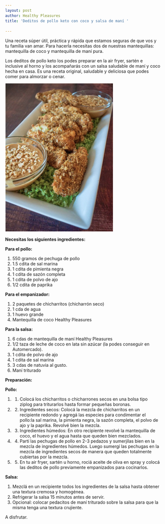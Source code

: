```yaml
---
layout: post
author: Healthy Pleasures
title: 'Deditos de pollo keto con coco y salsa de maní '

---
```

Una receta súper útil, práctica y rápida que estamos seguras de que vos y tu familia van amar. Para hacerla necesitas dos de nuestras mantequillas: mantequilla de coco y mantequilla de maní pura. 

Los deditos de pollo keto los podes preparar en la air fryer, sartén e inclusive al horno y los acompañarás con un salsa saludable de maní y coco hecha en casa. Es una receta original, saludable y deliciosa que podes comer para almorzar o cenar. 

![](/images/pollo-al-coco.png)

**Necesitas los siguientes ingredientes:**

**Para el pollo:**

1. 550 gramos de pechuga de pollo
2. 1.5 cdita de sal marina
3. 1 cdita de pimienta negra
4. 1 cdita de sazón completa
5. 1 cdita de polvo de ajo
6. 1/2 cdita de paprika 

**Para el empanizador:**

1. 2 paquetes de chicharritos (chicharrón seco)
2. 1 cda de agua
3. 1 huevo grande
4. Mantequilla de coco Healthy Pleasures

**Para la salsa:**

1. 6 cdas de mantequilla de maní Healthy Pleasures
2. 1/2 taza de leche de coco en lata sin azúcar (la podes conseguir en Automercado).
3. 1 cdita de polvo de ajo
4. 1 cdita de sal marina
5. 3 cdas de natuvia al gusto. 
6. Maní triturado

**Preparación:**

**Pollo:**

1. 1. Colocá los chicharritos o chicharrones secos en una bolsa tipo ziplog para triturarlos hasta formar pequeñas boronas. 
2. 2. Ingredientes secos: Colocá la mezcla de chicharritos en un recipiente redondo y agregá las especies para condimentar el pollo:la sal marina, la pimienta negra, la sazón completa, el polvo de ajo y la paprika. Revolvé bien la mezcla. 
3. 3. Ingredientes húmedos: En otro recipiente revolvé la mantequilla de coco, el huevo y el agua hasta que queden bien mezclados. 
4. 4. Partí las pechugas de pollo en 2-3 pedazos y sumerjílas bien en la mezcla de ingredientes húmedos. Luego sumergí las pechugas en la mezcla de ingredientes secos de manera que queden totalmente cubiertas por la mezcla. 
5. 5. En tu air fryer, sartén u horno, rociá aceite de oliva en spray y colocá las deditos de pollo previamente empanizados para cocinarlos. 

**Salsa:**

1. Mezclá en un recipiente todos los ingredientes de la salsa hasta obtener una textura cremosa y homogénea. 
2. Refrigerar la salsa 15 minutos antes de servir. 
3. Opcional: colocar pedacitos de maní triturado sobre la salsa para que la misma tenga una textura crujiente. 

A disfrutar. 